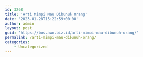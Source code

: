 ```yaml
---
id: 3268
title: 'Arti Mimpi Mau Dibunuh Orang'
date: '2023-01-28T15:22:59+00:00'
author: admin
layout: post
guid: 'https://bos.awn.biz.id/arti-mimpi-mau-dibunuh-orang/'
permalink: /arti-mimpi-mau-dibunuh-orang/
categories:
    - Uncategorized
---
```


